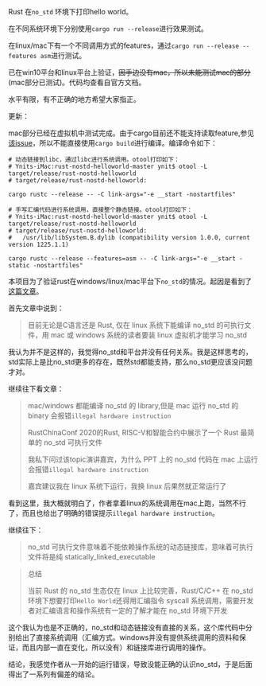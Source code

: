 Rust 在`no_std` 环境下打印hello world。

在不同系统环境下分别使用`cargo run --release`进行效果测试。

在linux/mac下有一个不同调用方式的features，通过`cargo run --release --features asm`进行测试。

已在win10平台和linux平台上验证，~~因手边没有mac，所以未能测试mac的部分~~(mac部分已测试)。代码均查看自官方文档。

水平有限，有不正确的地方希望大家指正。



更新：

mac部分已经在虚拟机中测试完成。由于cargo目前还不能支持读取feature,参见[该issue](https://github.com/rust-lang/cargo/issues/8170)，所以不能直接使用`cargo build`进行编译。编译命令如下：

```shell
# 动态链接到libc，通过libc进行系统调用。otool打印如下：
# Ynits-iMac:rust-nostd-helloworld-master ynit$ otool -L target/release/rust-nostd-helloworld
# target/release/rust-nostd-helloworld:

cargo rustc --release -- -C link-args="-e __start -nostartfiles"

# 手写汇编代码进行系统调用，直接整个静态链接。otool打印如下：
# Ynits-iMac:rust-nostd-helloworld-master ynit$ otool -L target/release/rust-nostd-helloworld
# target/release/rust-nostd-helloworld:
#	/usr/lib/libSystem.B.dylib (compatibility version 1.0.0, current version 1225.1.1)

cargo rustc --release --features=asm -- -C link-args="-e __start -static -nostartfiles"
```







本项目为了验证rust在windows/linux/mac平台下`no_std`的情况。起因是看到了[这篇文章](https://rustmagazine.github.io/rust_magazine_2021/chapter_3/no_std_binary.html)。

首先文章中说到：

> 目前无论是C语言还是 Rust, 仅在 linux 系统下能编译 no_std 的可执行文件，用 mac 或 windows 系统的读者要装 linux 虚拟机才能学习 no_std

我认为并不是这样的，我觉得no_std和平台并没有任何关系。我是这样思考的，std实际上是比no_std更多的存在，既然std都能支持，那么no_std更应该没问题才对。

继续往下看文章：

>mac/windows 都能编译 no_std 的 library,但是 mac 运行 no_std 的 binary 会报错`illegal hardware instruction`
>
>RustChinaConf 2020的Rust, RISC-V和智能合约中展示了一个 Rust 最简单的 no_std 可执行文件
>
>我私下问过该topic演讲嘉宾，为什么 PPT 上的 no_std 代码在 mac 上运行会报错`illegal hardware instruction`
>
>嘉宾建议我在 linux 系统下运行，我换 linux 后果然就正常运行了

看到这里，我大概就明白了，作者拿着linux的系统调用在mac上跑，当然不行了，而且也给出了明确的错误提示`illegal hardware instruction`。

继续往下：

> no_std 可执行文件意味着不能依赖操作系统的动态链接库，意味着可执行文件将是纯 statically_linked_executable

> 总结
>
> 当前 Rust 的 no_std 生态仅在 linux 上比较完善，Rust/C/C++ 在 no_std 环境下想要打印`Hello World`还得用汇编指令 syscall 系统调用，需要开发者对汇编语言和操作系统有一定的了解才能在 no_std 环境下开发

这个我认为也是不正确的，no_std和动态链接没有直接的关系，这个库代码中分别给出了直接系统调用（汇编方式。windows并没有提供系统调用的资料和保证，而且内部一直在变化，所以没有）和链接库进行调用的操作。

结论，我感觉作者从一开始的运行错误，导致没能正确的认识no_std，于是后面得出了一系列有偏差的结论。
